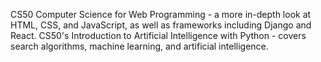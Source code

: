 CS50 Computer Science for Web Programming - a more in-depth look at HTML, CSS, and JavaScript, as well as frameworks including Django and React. CS50's Introduction to Artificial Intelligence with Python - covers search algorithms, machine learning, and artificial intelligence.